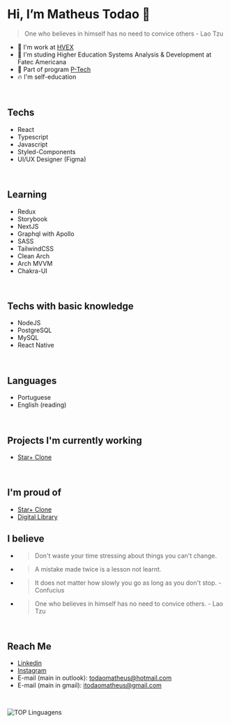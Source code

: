 # Hi, I’m Matheus Todao 👋
> One who believes in himself has no need to convice others - Lao Tzu
- 🥇 I'm work at [HVEX](https://hvex.com.br)
- 🏫 I'm studing Higher Education Systems Analysis & Development at Fatec Americana
- 🏫 Part of program [P-Tech](https://www.ptech.org/)
- 🔥 I'm self-education
<br />

## Techs
- React
- Typescript
- Javascript
- Styled-Components
- UI/UX Designer (Figma)

<br />

## Learning
- Redux
- Storybook
- NextJS
- Graphql with Apollo
- SASS
- TailwindCSS
- Clean Arch
- Arch MVVM
- Chakra-UI

<br />

## Techs with basic knowledge
- NodeJS
- PostgreSQL
- MySQL
- React Native

<br />

## Languages
- Portuguese
- English (reading)

<br />

## Projects I'm currently working
- [Star+ Clone](https://github.com/matheustodao/star-plus-clone)

<br />

## I'm proud of
- [Star+ Clone](https://github.com/matheustodao/star-plus-clone)
- [Digital Library](https://github.com/matheustodao/digital-library)

## I believe
- > Don't waste your time stressing about things you can't change.
- > A mistake made twice is a lesson not learnt.
- > It does not matter how slowly you go as long as you don't stop. - Confucius
- > One who believes in himself has no need to convice others. - Lao Tzu

<br />

## Reach Me
- [Linkedin](https://linkedin.com/in/matheustodao)
- [Instagram](https://instagram.com/matheustodao)
- E-mail (main in outlook): todaomatheus@hotmail.com
- E-mail (main in gmail): itodaomatheus@gmail.com

<br />

![TOP Linguagens](https://github-readme-stats.vercel.app/api/top-langs/?username=matheustodao&layout=compact&theme=dracula)
